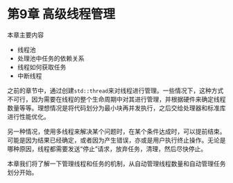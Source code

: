 # 第9章 高级线程管理

本章主要内容

- 线程池
- 处理池中任务的依赖关系
- 线程如何获取任务
- 中断线程

之前的章节中，通过创建`std::thread`来对线程进行管理。一些情况下，这种方式不可行，因为需要在线程的整个生命周期中对其进行管理，并根据硬件来确定线程数量等等。理想情况是将代码划分为最小块再并发执行，之后交给处理器和标准库进行性能优化。

另一种情况，使用多线程来解决某个问题时，在某个条件达成时，可以提前结束。可能是因为结果已经确定，或者因为产生错误，亦或是用户执行终止操作。无论是哪种原因，线程都需要发送“停止”请求，放弃任务，清理，然后尽快停止。

本章我们将了解一下管理线程和任务的机制，从自动管理线程数量和自动管理任务划分开始。
